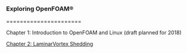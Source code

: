 ### Exploring OpenFOAM®
======================

Chapter 1: Introduction to OpenFOAM and Linux (draft planned for 2018)

[Chapter 2: LaminarVortex Shedding](http://comflics.blogspot.de/2014/08/openfoam-tutorial-4-laminar-vortex-shedding.html)
